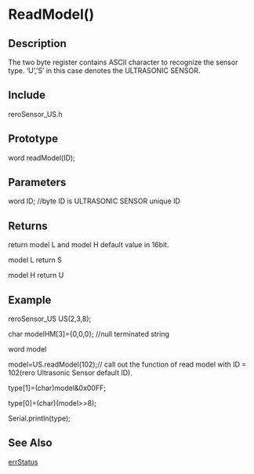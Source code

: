 # ReadModel() #

## Description ##
The two byte register contains ASCII character to recognize the sensor type. ‘U’,’S’ in this case denotes the ULTRASONIC SENSOR.

## Include ##
reroSensor_US.h

## Prototype ##
word readModel(ID);
  
## Parameters ##
word ID; //byte ID is ULTRASONIC SENSOR unique ID

## Returns ##
return model L and model H default value in 16bit.

model L return S

model H return U

## Example ##
reroSensor_US US(2,3,8);

char modelHM[3]={0,0,0}; //null terminated string 

word model

model=US.readModel(102);// call out the function of read model with ID = 102(rero Ultrasonic Sensor default ID).

type[1]=(char)model&0x00FF;
  
type[0]=(char)(model>>8);

Serial.println(type);
  
## See Also ##
[errStatus](https://github.com/duckwalker/Cytron-Ultrasonic-Sensor-Arduino-Library/blob/wiki/example/Error%20Status.md)

